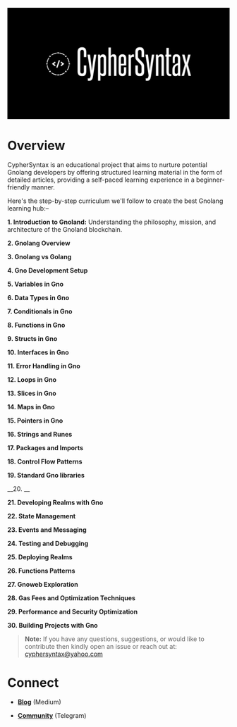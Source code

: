 ![Alt Image](https://github.com/Danish-Mahboob/CypherSyntax/blob/59c7984cfa85a5f215d67bdd50527b515f7880ed/Banner.jpg)

# Overview

CypherSyntax is an educational project that aims to nurture potential Gnolang developers by offering structured learning material in the form of detailed articles, providing a self-paced learning experience in a beginner-friendly manner.

Here's the step-by-step curriculum we'll follow to create the best Gnolang learning hub:–

__1. Introduction to Gnoland:__ Understanding the philosophy, mission, and architecture of the Gnoland blockchain.

__2. Gnolang Overview__

__3. Gnolang vs Golang__

__4. Gno Development Setup__

__5. Variables in Gno__

__6. Data Types in Gno__

__7. Conditionals in Gno__

__8. Functions in Gno__

__9. Structs in Gno__

__10. Interfaces in Gno__

__11. Error Handling in Gno__

__12. Loops in Gno__

__13. Slices in Gno__

__14. Maps in Gno__

__15. Pointers in Gno__

__16. Strings and Runes__

__17. Packages and Imports__

__18. Control Flow Patterns__

__19. Standard Gno libraries__

__20. __

__21. Developing Realms with Gno__

__22. State Management__

__23. Events and Messaging__

__24. Testing and Debugging__

__25. Deploying Realms__

__26. Functions Patterns__

__27. Gnoweb Exploration__

__28. Gas Fees and Optimization Techniques__

__29. Performance and Security Optimization__

__30. Building Projects with Gno__

>__Note:__ If you have any questions, suggestions, or would like to contribute then kindly open an issue or reach out at: cyphersyntax@yahoo.com

# Connect
+ __[Blog](https://medium.com/@cyphersyntax)__ (Medium)

+ __[Community](https://t.me/cyphersyntax)__ (Telegram)

